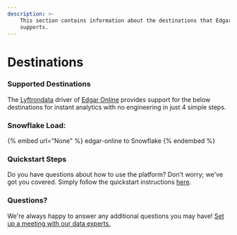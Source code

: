 ```yaml
---
description: >-
    This section contains information about the destinations that Edgar Online
    supports.
---
```


# Destinations

### Supported Destinations

The [Lyftrondata](https://www.lyftrondata.com/) driver of [Edgar Online](None) provides support for the below destinations for instant analytics with no engineering in just 4 simple steps.

### Snowflake Load:

{% embed url="None" %}
edgar-online to Snowflake
{% endembed %}

### Quickstart Steps

Do you have questions about how to use the platform? Don't worry; we've got you covered. Simply follow the quickstart instructions [here](README.md).

### Questions? <a href="#questions" id="questions"></a>

We're always happy to answer any additional questions you may have! [Set up a meeting with our data experts.](https://www.lyftrondata.com/book-a-meeting/)
